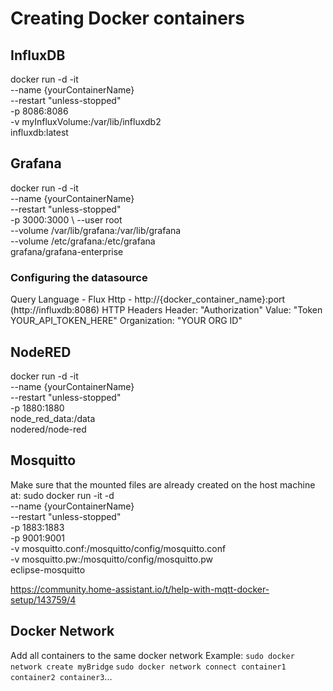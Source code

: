 # Creating Docker containers
## InfluxDB
docker run -d -it \
      --name {yourContainerName} \
      --restart "unless-stopped" \
      -p 8086:8086 \
      -v myInfluxVolume:/var/lib/influxdb2 \
      influxdb:latest

## Grafana
docker run -d -it \
      --name {yourContainerName} \
      --restart "unless-stopped" \
      -p 3000:3000 \ 
      --user root \
      --volume /var/lib/grafana:/var/lib/grafana \
      --volume /etc/grafana:/etc/grafana \
      grafana/grafana-enterprise

### Configuring the datasource
Query Language - Flux
Http - http://{docker_container_name}:port (http://influxdb:8086)
HTTP Headers
Header: "Authorization" 
Value: "Token YOUR_API_TOKEN_HERE"
Organization: "YOUR ORG ID"

## NodeRED
docker run -d -it \
      --name {yourContainerName} \
      --restart "unless-stopped" \
      -p 1880:1880 \
      node_red_data:/data \
      nodered/node-red

## Mosquitto
Make sure that the mounted files are already created on the host machine at:
sudo docker run -it -d \
      --name {yourContainerName} \
      --restart "unless-stopped" \
      -p 1883:1883 \
      -p 9001:9001 \
      -v mosquitto.conf:/mosquitto/config/mosquitto.conf \
      -v mosquitto.pw:/mosquitto/config/mosquitto.pw \
      eclipse-mosquitto

https://community.home-assistant.io/t/help-with-mqtt-docker-setup/143759/4

## Docker Network
Add all containers to the same docker network
Example: 
`sudo docker network create myBridge`
`sudo docker network connect container1 container2 container3`...
